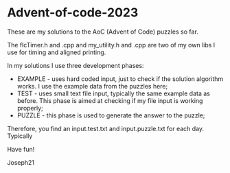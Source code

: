 # Advent-of-code-2023

These are my solutions to the AoC (Advent of Code) puzzles so far. 

The flcTimer.h and .cpp and my_utility.h and .cpp are two of my own libs I use for timing and aligned printing.

In my solutions I use three development phases:
* EXAMPLE - uses hard coded input, just to check if the solution algorithm works. I use the example data from the puzzles here;
* TEST    - uses small text file input, typically the same example data as before. This phase is aimed at checking if my file input is working properly;
* PUZZLE  - this phase is used to generate the answer to the puzzle;

Therefore, you find an input.test.txt and input.puzzle.txt for each day. Typically 

Have fun!

Joseph21
